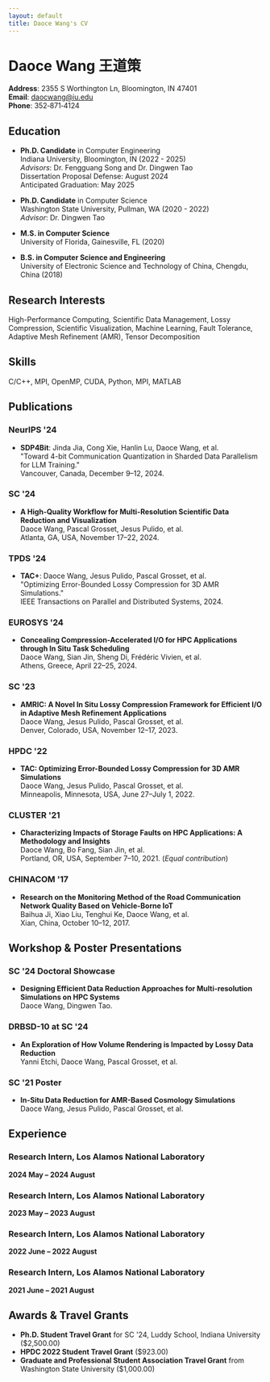 ```yaml
---
layout: default
title: Daoce Wang's CV
---
```


# Daoce Wang 王道策

**Address**: 2355 S Worthington Ln, Bloomington, IN 47401  
**Email**: [daocwang@iu.edu](mailto:daocwang@iu.edu)  
**Phone**: 352‑871‑4124

## Education

- **Ph.D. Candidate** in Computer Engineering  
  Indiana University, Bloomington, IN (2022 - 2025)  
  *Advisors*: Dr. Fengguang Song and Dr. Dingwen Tao  
  Dissertation Proposal Defense: August 2024  
  Anticipated Graduation: May 2025

- **Ph.D. Candidate** in Computer Science  
  Washington State University, Pullman, WA (2020 - 2022)  
  *Advisor*: Dr. Dingwen Tao

- **M.S. in Computer Science**  
  University of Florida, Gainesville, FL (2020)

- **B.S. in Computer Science and Engineering**  
  University of Electronic Science and Technology of China, Chengdu, China (2018)

## Research Interests

High-Performance Computing, Scientific Data Management, Lossy Compression, Scientific Visualization, Machine Learning, Fault Tolerance, Adaptive Mesh Refinement (AMR), Tensor Decomposition

## Skills

C/C++, MPI, OpenMP, CUDA, Python, MPI, MATLAB

## Publications

### NeurIPS '24
- **SDP4Bit**: Jinda Jia, Cong Xie, Hanlin Lu, Daoce Wang, et al.  
  "Toward 4-bit Communication Quantization in Sharded Data Parallelism for LLM Training."  
  Vancouver, Canada, December 9–12, 2024.

### SC '24
- **A High-Quality Workflow for Multi-Resolution Scientific Data Reduction and Visualization**  
  Daoce Wang, Pascal Grosset, Jesus Pulido, et al.  
  Atlanta, GA, USA, November 17–22, 2024.

### TPDS '24
- **TAC+**: Daoce Wang, Jesus Pulido, Pascal Grosset, et al.  
  "Optimizing Error-Bounded Lossy Compression for 3D AMR Simulations."  
  IEEE Transactions on Parallel and Distributed Systems, 2024.

### EUROSYS '24
- **Concealing Compression-Accelerated I/O for HPC Applications through In Situ Task Scheduling**  
  Daoce Wang, Sian Jin, Sheng Di, Frédéric Vivien, et al.  
  Athens, Greece, April 22–25, 2024.

### SC '23
- **AMRIC: A Novel In Situ Lossy Compression Framework for Efficient I/O in Adaptive Mesh Refinement Applications**  
  Daoce Wang, Jesus Pulido, Pascal Grosset, et al.  
  Denver, Colorado, USA, November 12–17, 2023.

### HPDC '22
- **TAC: Optimizing Error-Bounded Lossy Compression for 3D AMR Simulations**  
  Daoce Wang, Jesus Pulido, Pascal Grosset, et al.  
  Minneapolis, Minnesota, USA, June 27–July 1, 2022.

### CLUSTER '21
- **Characterizing Impacts of Storage Faults on HPC Applications: A Methodology and Insights**  
  Daoce Wang, Bo Fang, Sian Jin, et al.  
  Portland, OR, USA, September 7–10, 2021. (*Equal contribution*)

### CHINACOM '17
- **Research on the Monitoring Method of the Road Communication Network Quality Based on Vehicle-Borne IoT**  
  Baihua Ji, Xiao Liu, Tenghui Ke, Daoce Wang, et al.  
  Xian, China, October 10–12, 2017.

## Workshop & Poster Presentations

### SC '24 Doctoral Showcase
- **Designing Efficient Data Reduction Approaches for Multi-resolution Simulations on HPC Systems**  
  Daoce Wang, Dingwen Tao.

### DRBSD-10 at SC '24
- **An Exploration of How Volume Rendering is Impacted by Lossy Data Reduction**  
  Yanni Etchi, Daoce Wang, Pascal Grosset, et al.

### SC '21 Poster
- **In-Situ Data Reduction for AMR-Based Cosmology Simulations**  
  Daoce Wang, Jesus Pulido, Pascal Grosset, et al.

## Experience

### Research Intern, Los Alamos National Laboratory
**2024 May – 2024 August**  

### Research Intern, Los Alamos National Laboratory
**2023 May – 2023 August**  

### Research Intern, Los Alamos National Laboratory
**2022 June – 2022 August**  

### Research Intern, Los Alamos National Laboratory
**2021 June – 2021 August**  

## Awards & Travel Grants

- **Ph.D. Student Travel Grant** for SC '24, Luddy School, Indiana University ($2,500.00)
- **HPDC 2022 Student Travel Grant** ($923.00)
- **Graduate and Professional Student Association Travel Grant** from Washington State University ($1,000.00)

